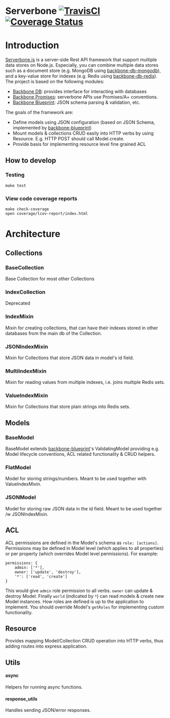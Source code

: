 # Serverbone [![TravisCI][travis-img-url]][travis-ci-url] [![Coverage Status][coveralls-img-url]][coveralls-url]

[travis-img-url]: https://travis-ci.org/Everyplay/serverbone.png?branch=master
[travis-ci-url]: https://travis-ci.org/Everyplay/serverbone
[coveralls-img-url]: https://coveralls.io/repos/Everyplay/serverbone/badge.png?branch=master
[coveralls-url]: https://coveralls.io/r/Everyplay/serverbone

# Introduction

[Serverbone.js](http://serverbonejs.org/) is a server-side Rest API framework that support multiple data stores on Node.js. Especially, you can combine multiple data stores such as a document store (e.g. MongoDB using [backbone-db-mongodb](https://github.com/Everyplay/backbone-db-mongodb)), and a key-value store for indexes (e.g. Redis using [backbone-db-redis](https://github.com/Everyplay/backbone-db-redis)). The project is based on the following modules:

- [Backbone DB](https://github.com/Everyplay/backbone-db): provides interface for interacting with databases
- [Backbone Promises](https://github.com/Everyplay/backbone-promises): serverbone APIs use Promises/A+ conventions.
- [Backbone Blueprint](https://github.com/Everyplay/backbone-blueprint): JSON schema parsing & validation, etc.

The goals of the framework are:
- Define models using JSON configuration (based on JSON Schema, implemented by [backbone-blueprint](https://github.com/Everyplay/backbone-blueprint))
- Mount models & collections CRUD easily into HTTP verbs by using Resource. E.g. HTTP POST should call Model.create.
- Provide basis for implementing resource level fine grained ACL

## How to develop

### Testing

  ``` shell
  make test
  ```

### View code coverage reports

  ``` shell
  make check-coverage
  open coverage/lcov-report/index.html
  ```

# Architecture

## Collections

### BaseCollection

Base Collection for most other Collections

### IndexCollection

Deprecated

### IndexMixin

Mixin for creating collections, that can have their indexes stored in other databases from the main db of the Collection.

### JSONIndexMixin

Mixin for Collections that store JSON data in model's id field.

### MultiIndexMixin

Mixin for reading values from multiple indexes, i.e. joins multiple Redis sets.

### ValueIndexMixin

Mixin for Collections that store plain strings into Redis sets.

## Models

### BaseModel

BaseModel extends [backbone-blueprint](https://github.com/Everyplay/backbone-blueprint)'s ValidatingModel providing e.g. Model lifecycle conventions, ACL related functionality & CRUD helpers.

### FlatModel

Model for storing strings/numbers. Meant to be used together with ValueIndexMixin.

### JSONModel

Model for storing raw JSON data in the id field. Meant to be used together /w JSONIndexMixin.

## ACL

ACL permissions are defined in the Model's schema as  `role: [actions]`. Permissions may be defined in Model level (which applies to all properties) or per property (which overrides Model level permissions). For example:

	permissions: {
  		admin: ['*'],
  		owner: ['update', 'destroy'],
  		'*': ['read', 'create']
	}

This would give `admin` role permission to all verbs. `owner` can update & destroy Model. Finally `world` (indicated by `*`) can read models & create new Model instances. How roles are defined is up to the application to implement. You should override Model's `getRoles` for implementing custom functionality.

## Resource

Provides mapping Model/Collection CRUD operation into HTTP verbs, thus adding routes into express application.

## Utils

#### async

Helpers for running async functions.

#### response_utils

Handles sending JSON/error responses.

 
